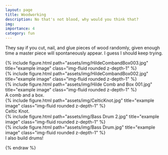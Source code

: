 ```yaml
---
layout: page
title: Woodworking
description: No that's not blood, why would you think that?
img:
importance: 4
category: fun
---
```


They say if you cut, nail, and glue pieces of wood randomly, given enough time a master piece will spontaneously appear. I guess I should keep trying.

<div class="row">
    <div class="col-sm-5 mt-3 mt-md-0">
        {% include figure.html path="assets/img/HildeCombandBox003.jpg" title="example image" class="img-fluid rounded z-depth-1" %}
    </div>
    <div class="col-sm mt-3 mt-md-0">
        {% include figure.html path="assets/img/HildeCombandBox002.jpg" title="example image" class="img-fluid rounded z-depth-1" %}
    </div>
    <div class="col-sm mt-3 mt-md-0">
        {% include figure.html path="assets/img/Hilde Comb and Box 001.jpg" title="example image" class="img-fluid rounded z-depth-1" %}
    </div>
</div>
<div class="caption">
    A comb and a box.
</div>
<div class="row justify-content-end">
    <div class="col-sm-0">
    </div>
    <div class="col-xl-10">
        {% include figure.html path="assets/img/CelticKnot.jpg" title="example image" class="img-fluid rounded z-depth-1" %}
    </div>
    <div class="col-sm-0">
    </div>
</div>
<div class="caption">
    Celtic Knot.
</div>

<!-- You can also put regular text between your rows of images.
Say you wanted to write a little bit about your project before you posted the rest of the images.
You describe how you toiled, sweated, *bled* for your project, and then... you reveal its glory in the next row of images. -->


<div class="row justify-content-sm-center">
    <div class="col-sm-5 mt-3 mt-md-0">
        {% include figure.html path="assets/img/Bass Drum 2.jpg" title="example image" class="img-fluid rounded z-depth-1" %}
    </div>
    <div class="col-sm-5 mt-3 mt-md-0">
        {% include figure.html path="assets/img/Bass Drum.jpg" title="example image" class="img-fluid rounded z-depth-1" %}
    </div>
</div>
<div class="caption">
    I also build drums!
</div>


<!-- The code is simple.
Just wrap your images with `<div class="col-sm">` and place them inside `<div class="row">` (read more about the <a href="https://getbootstrap.com/docs/4.4/layout/grid/">Bootstrap Grid</a> system).
To make images responsive, add `img-fluid` class to each; for rounded corners and shadows use `rounded` and `z-depth-1` classes.
Here's the code for the last row of images above:

{% raw %}
```html
<div class="row justify-content-sm-center">
    <div class="col-sm-8 mt-3 mt-md-0">
        {% include figure.html path="assets/img/6.jpg" title="example image" class="img-fluid rounded z-depth-1" %}
    </div>
    <div class="col-sm-4 mt-3 mt-md-0">
        {% include figure.html path="assets/img/11.jpg" title="example image" class="img-fluid rounded z-depth-1" %}
    </div>
</div>
``` -->
{% endraw %}
